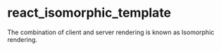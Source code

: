 # react_isomorphic_template
The combination of client and server rendering is known as Isomorphic rendering.
